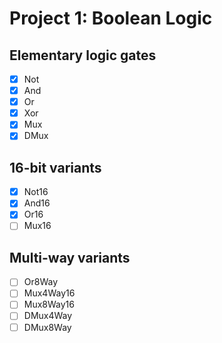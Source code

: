 # Project 1: Boolean Logic

## Elementary logic gates

- [x] Not
- [x] And
- [x] Or
- [x] Xor
- [x] Mux
- [x] DMux

## 16-bit variants

- [x] Not16
- [x] And16
- [x] Or16
- [ ] Mux16

## Multi-way variants

- [ ] Or8Way
- [ ] Mux4Way16
- [ ] Mux8Way16
- [ ] DMux4Way
- [ ] DMux8Way
